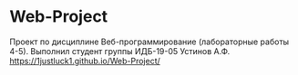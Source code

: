# Web-Project
 Проект по дисциплине Веб-программирование (лабораторные работы 4-5). Выполнил студент группы ИДБ-19-05 Устинов А.Ф.
https://1justluck1.github.io/Web-Project/
